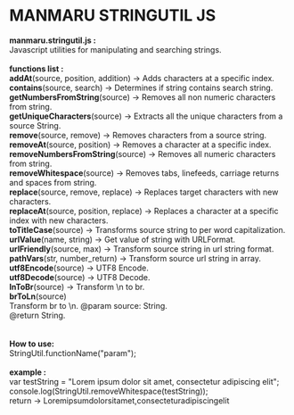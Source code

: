MANMARU STRINGUTIL JS
===============

<b>manmaru.stringutil.js :</b><br>
Javascript utilities for manipulating and searching strings.<br><br>
<b>functions list :</b><br>
<b>addAt</b>(source, position, addition) -> Adds characters at a specific index.<br>
<b>contains</b>(source, search) -> Determines if string contains search string.<br>
<b>getNumbersFromString</b>(source) -> Removes all non numeric characters from string.<br>
<b>getUniqueCharacters</b>(source) -> Extracts all the unique characters from a source String.<br>
<b>remove</b>(source, remove) -> Removes characters from a source string.<br>
<b>removeAt</b>(source, position) -> Removes a character at a specific index.<br>
<b>removeNumbersFromString</b>(source) -> Removes all numeric characters from string.<br>
<b>removeWhitespace</b>(source) -> Removes tabs, linefeeds, carriage returns and spaces from string.<br>
<b>replace</b>(source, remove, replace) -> Replaces target characters with new characters.<br>
<b>replaceAt</b>(source, position, replace) -> Replaces a character at a specific index with new characters.<br>
<b>toTitleCase</b>(source) -> Transforms source string to per word capitalization.<br>
<b>urlValue</b>(name, string) -> Get value of string with URLFormat.<br>
<b>urlFriendly</b>(source, max) -> Transform source string in url string format.<br>
<b>pathVars</b>(str, number_return) -> Transform source url string in array.<br>
<b>utf8Encode</b>(source) -> UTF8 Encode.<br>
<b>utf8Decode</b>(source) -> UTF8 Decode.<br>
<b>lnToBr</b>(source) -> Transform \n to br. <br>
<b>brToLn</b>(source)<br>
Transform br to \n.
@param source: String.<br>
@return String.<br><br><br>
<b>How to use:</b><br>
StringUtil.functionName("param");<br>
<br>
<b>example :</b><br>
var testString = "Lorem ipsum dolor sit amet, consectetur adipiscing elit";<br>
console.log(StringUtil.removeWhitespace(testString));<br>
return -> Loremipsumdolorsitamet,consecteturadipiscingelit

